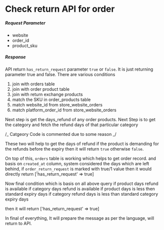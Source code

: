# Check return API for order

##### Request Parameter

- website
- order_id
- product_sku

##### Response

API return `has_return_request` parameter `true` or `false`. It is just returning parameter true and false. There are various conditions

1. join with orders table
2. join with order product table
3. join with return exchange products
4. match the SKU in order_products table
5. match website_id from store_website_orders
6. match platform_order_id from store_website_orders

Next step is get the days_refund of any order products.
Next Step is to get the category and fetch the refund days of that particular category

/_
Catgeory Code is commented due to some reason
_/

These two will help to get the days of refund if the product is demanding for the refunds before the expiry then it will return `true` otherwise `false`.

On top of this, `orders` table is working which helps to get order record. and basis on `created_at` column, system considered the days which are left behind, if `order_return_request` is marked with true/1 value then it would directly return
['has_return_request' => true]

Now final condition which is basis on all above query
if product days refund is available
if category days refund is available
if product days is less then standard expiry days
if category refund days is less than standard category expiry days

then it will return
['has_return_request' => true]

In final of everything, It will prepare the message as per the language, will return to API.
